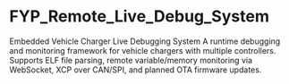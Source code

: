 # FYP_Remote_Live_Debug_System
Embedded Vehicle Charger Live Debugging System A runtime debugging and monitoring framework for vehicle chargers with multiple controllers. Supports ELF file parsing, remote variable/memory monitoring via WebSocket, XCP over CAN/SPI, and planned OTA firmware updates.
